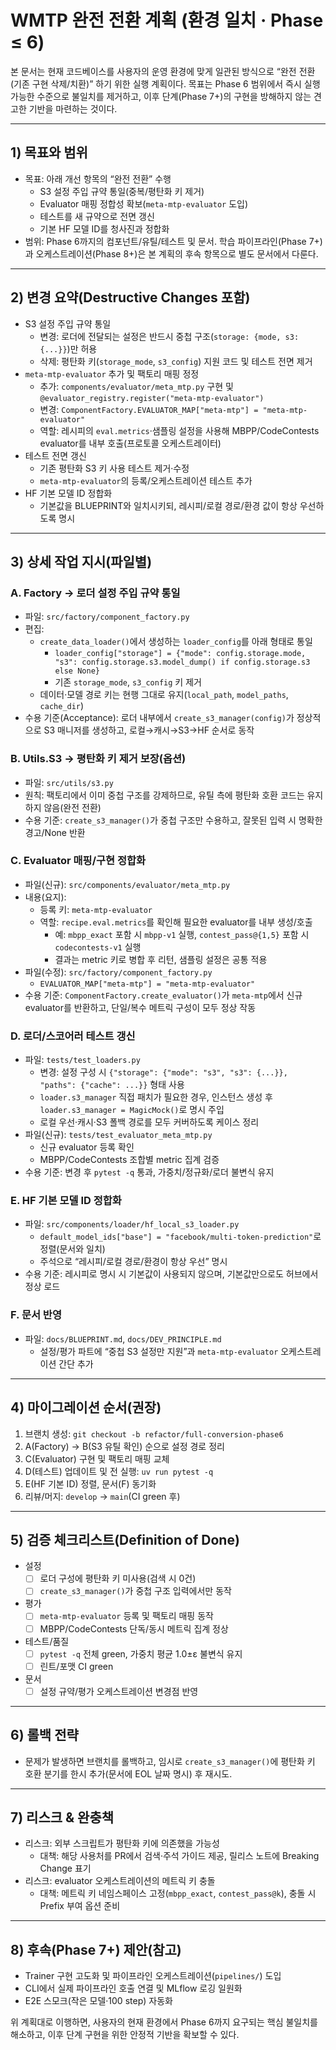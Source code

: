 # WMTP 완전 전환 계획 (환경 일치 · Phase ≤ 6)

본 문서는 현재 코드베이스를 사용자의 운영 환경에 맞게 일관된 방식으로 “완전 전환(기존 구현 삭제/치환)” 하기 위한 실행 계획이다. 목표는 Phase 6 범위에서 즉시 실행 가능한 수준으로 불일치를 제거하고, 이후 단계(Phase 7+)의 구현을 방해하지 않는 견고한 기반을 마련하는 것이다.

---

## 1) 목표와 범위
- 목표: 아래 개선 항목의 “완전 전환” 수행
  - S3 설정 주입 규약 통일(중복/평탄화 키 제거)
  - Evaluator 매핑 정합성 확보(`meta-mtp-evaluator` 도입)
  - 테스트를 새 규약으로 전면 갱신
  - 기본 HF 모델 ID를 청사진과 정합화
- 범위: Phase 6까지의 컴포넌트/유틸/테스트 및 문서. 학습 파이프라인(Phase 7+)과 오케스트레이션(Phase 8+)은 본 계획의 후속 항목으로 별도 문서에서 다룬다.

---

## 2) 변경 요약(Destructive Changes 포함)
- S3 설정 주입 규약 통일
  - 변경: 로더에 전달되는 설정은 반드시 중첩 구조(`storage: {mode, s3:{...}}`)만 허용
  - 삭제: 평탄화 키(`storage_mode`, `s3_config`) 지원 코드 및 테스트 전면 제거
- `meta-mtp-evaluator` 추가 및 팩토리 매핑 정정
  - 추가: `components/evaluator/meta_mtp.py` 구현 및 `@evaluator_registry.register("meta-mtp-evaluator")`
  - 변경: `ComponentFactory.EVALUATOR_MAP["meta-mtp"] = "meta-mtp-evaluator"`
  - 역할: 레시피의 `eval.metrics`·샘플링 설정을 사용해 MBPP/CodeContests evaluator를 내부 호출(프로토콜 오케스트레이터)
- 테스트 전면 갱신
  - 기존 평탄화 S3 키 사용 테스트 제거·수정
  - `meta-mtp-evaluator`의 등록/오케스트레이션 테스트 추가
- HF 기본 모델 ID 정합화
  - 기본값을 BLUEPRINT와 일치시키되, 레시피/로컬 경로/환경 값이 항상 우선하도록 명시

---

## 3) 상세 작업 지시(파일별)

### A. Factory → 로더 설정 주입 규약 통일
- 파일: `src/factory/component_factory.py`
- 편집:
  - `create_data_loader()`에서 생성하는 `loader_config`를 아래 형태로 통일
    - `loader_config["storage"] = {"mode": config.storage.mode, "s3": config.storage.s3.model_dump() if config.storage.s3 else None}`
    - 기존 `storage_mode`, `s3_config` 키 제거
  - 데이터·모델 경로 키는 현행 그대로 유지(`local_path`, `model_paths`, `cache_dir`)
- 수용 기준(Acceptance): 로더 내부에서 `create_s3_manager(config)`가 정상적으로 S3 매니저를 생성하고, 로컬→캐시→S3→HF 순서로 동작

### B. Utils.S3 → 평탄화 키 제거 보장(옵션)
- 파일: `src/utils/s3.py`
- 원칙: 팩토리에서 이미 중첩 구조를 강제하므로, 유틸 측에 평탄화 호환 코드는 유지하지 않음(완전 전환)
- 수용 기준: `create_s3_manager()`가 중첩 구조만 수용하고, 잘못된 입력 시 명확한 경고/None 반환

### C. Evaluator 매핑/구현 정합화
- 파일(신규): `src/components/evaluator/meta_mtp.py`
- 내용(요지):
  - 등록 키: `meta-mtp-evaluator`
  - 역할: `recipe.eval.metrics`를 확인해 필요한 evaluator를 내부 생성/호출
    - 예: `mbpp_exact` 포함 시 `mbpp-v1` 실행, `contest_pass@{1,5}` 포함 시 `codecontests-v1` 실행
    - 결과는 metric 키로 병합 후 리턴, 샘플링 설정은 공통 적용
- 파일(수정): `src/factory/component_factory.py`
  - `EVALUATOR_MAP["meta-mtp"] = "meta-mtp-evaluator"`
- 수용 기준: `ComponentFactory.create_evaluator()`가 `meta-mtp`에서 신규 evaluator를 반환하고, 단일/복수 메트릭 구성이 모두 정상 작동

### D. 로더/스코어러 테스트 갱신
- 파일: `tests/test_loaders.py`
  - 변경: 설정 구성 시 `{"storage": {"mode": "s3", "s3": {...}}, "paths": {"cache": ...}}` 형태 사용
  - `loader.s3_manager` 직접 패치가 필요한 경우, 인스턴스 생성 후 `loader.s3_manager = MagicMock()`로 명시 주입
  - 로컬 우선·캐시·S3 폴백 경로를 모두 커버하도록 케이스 정리
- 파일(신규): `tests/test_evaluator_meta_mtp.py`
  - 신규 evaluator 등록 확인
  - MBPP/CodeContests 조합별 metric 집계 검증
- 수용 기준: 변경 후 `pytest -q` 통과, 가중치/정규화/로더 불변식 유지

### E. HF 기본 모델 ID 정합화
- 파일: `src/components/loader/hf_local_s3_loader.py`
  - `default_model_ids["base"] = "facebook/multi-token-prediction"`로 정렬(문서와 일치)
  - 주석으로 “레시피/로컬 경로/환경이 항상 우선” 명시
- 수용 기준: 레시피로 명시 시 기본값이 사용되지 않으며, 기본값만으로도 허브에서 정상 로드

### F. 문서 반영
- 파일: `docs/BLUEPRINT.md`, `docs/DEV_PRINCIPLE.md`
  - 설정/평가 파트에 “중첩 S3 설정만 지원”과 `meta-mtp-evaluator` 오케스트레이션 간단 추가

---

## 4) 마이그레이션 순서(권장)
1. 브랜치 생성: `git checkout -b refactor/full-conversion-phase6`
2. A(Factory) → B(S3 유틸 확인) 순으로 설정 경로 정리
3. C(Evaluator) 구현 및 팩토리 매핑 교체
4. D(테스트) 업데이트 및 전 실행: `uv run pytest -q`
5. E(HF 기본 ID) 정렬, 문서(F) 동기화
6. 리뷰/머지: `develop` → `main`(CI green 후)

---

## 5) 검증 체크리스트(Definition of Done)
- 설정
  - [ ] 로더 구성에 평탄화 키 미사용(검색 시 0건)
  - [ ] `create_s3_manager()`가 중첩 구조 입력에서만 동작
- 평가
  - [ ] `meta-mtp-evaluator` 등록 및 팩토리 매핑 동작
  - [ ] MBPP/CodeContests 단독/동시 메트릭 집계 정상
- 테스트/품질
  - [ ] `pytest -q` 전체 green, 가중치 평균 1.0±ε 불변식 유지
  - [ ] 린트/포맷 CI green
- 문서
  - [ ] 설정 규약/평가 오케스트레이션 변경점 반영

---

## 6) 롤백 전략
- 문제가 발생하면 브랜치를 롤백하고, 임시로 `create_s3_manager()`에 평탄화 키 호환 분기를 한시 추가(문서에 EOL 날짜 명시) 후 재시도.

---

## 7) 리스크 & 완충책
- 리스크: 외부 스크립트가 평탄화 키에 의존했을 가능성
  - 대책: 해당 사용처를 PR에서 검색·주석 가이드 제공, 릴리스 노트에 Breaking Change 표기
- 리스크: evaluator 오케스트레이션의 메트릭 키 충돌
  - 대책: 메트릭 키 네임스페이스 고정(`mbpp_exact`, `contest_pass@k`), 충돌 시 Prefix 부여 옵션 준비

---

## 8) 후속(Phase 7+) 제안(참고)
- Trainer 구현 고도화 및 파이프라인 오케스트레이션(`pipelines/`) 도입
- CLI에서 실제 파이프라인 호출 연결 및 MLflow 로깅 일원화
- E2E 스모크(작은 모델·100 step) 자동화

위 계획대로 이행하면, 사용자의 현재 환경에서 Phase 6까지 요구되는 핵심 불일치를 해소하고, 이후 단계 구현을 위한 안정적 기반을 확보할 수 있다.
